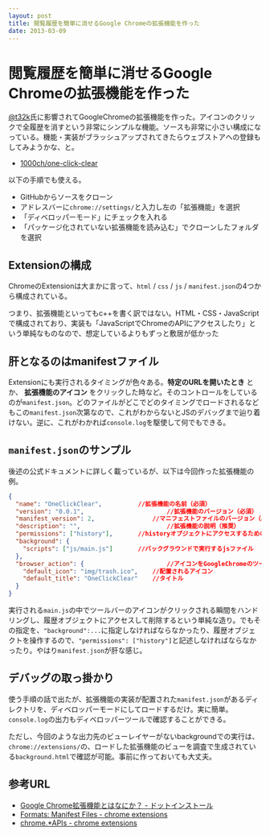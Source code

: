 ```yaml
---
layout: post
title: 閲覧履歴を簡単に消せるGoogle Chromeの拡張機能を作った
date: 2013-03-09
---
```


# 閲覧履歴を簡単に消せるGoogle Chromeの拡張機能を作った

[@t32k](https://twitter.com/t32k/)氏に影響されてGoogleChromeの拡張機能を作った。アイコンのクリックで全履歴を消すという非常にシンプルな機能。ソースも非常に小さい構成になっている。機能・実装がブラッシュアップされてきたらウェブストアへの登録もしてみようかな、と。

- [1000ch/one-click-clear](https://github.com/1000ch/one-click-clear)

以下の手順でも使える。

- GitHubからソースをクローン
- アドレスバーに`chrome://settings/`と入力し左の「拡張機能」を選択
- 「ディベロッパーモード」にチェックを入れる
- 「パッケージ化されていない拡張機能を読み込む」でクローンしたフォルダを選択

## Extensionの構成

ChromeのExtensionは大まかに言って、`html` / `css` / `js` / `manifest.json`の4つから構成されている。

つまり、拡張機能といってもc++を書く訳ではない。HTML・CSS・JavaScriptで構成されており、実装も「JavaScriptでChromeのAPIにアクセスしたり」という単純なものなので、想定しているよりもずっと敷居が低かった

## 肝となるのはmanifestファイル

Extensionにも実行されるタイミングが色々ある。**特定のURLを開いたとき** とか、 **拡張機能のアイコン** をクリックした時など。そのコントロールをしているのが`manifest.json`。どのファイルがどこでどのタイミングでロードされるなどもこの`manifest.json`次第なので、これがわからないとJSのデバッグまで辿り着けない。逆に、これがわかれば`console.log`を駆使して何でもできる。

## `manifest.json`のサンプル

後述の公式ドキュメントに詳しく載っているが、以下は今回作った拡張機能の例。

```json
{
  "name": "OneClickClear",			//拡張機能の名前（必須）
  "version": "0.0.1",						//拡張機能のバージョン（必須）
  "manifest_version": 2,				//マニフェストファイルのバージョン（必須）
  "description": "",						//拡張機能の説明（推奨）
  "permissions": ["history"],		//historyオブジェクトにアクセスするための許可
  "background": {
    "scripts": ["js/main.js"]		//バックグラウンドで実行するjsファイル
  },
  "browser_action": {						//アイコンをGoogleChromeのツールバーに置くのでその設定
    "default_icon": "img/trash.ico",	//配置されるアイコン
    "default_title": "OneClickClear"	//タイトル
  }
}
```

実行される`main.js`の中でツールバーのアイコンがクリックされる瞬間をハンドリングし、履歴オブジェクトにアクセスして削除するという単純な造り。でもその指定を、`"background":...`に指定しなければならなかったり、履歴オブジェクトを操作するので、`"permissions": ["history"]`と記述しなければならなかったり。やはり`manifest.json`が肝な感じ。

## デバッグの取っ掛かり

使う手順の話で出たが、拡張機能の実装が配置された`manifest.json`があるディレクトリを、ディベロッパーモードにしてロードするだけ。実に簡単。`console.log`の出力もディベロッパーツールで確認することができる。

ただし、今回のような出力先のビューレイヤーがないbackgroundでの実行は、`chrome://extensions/`の、ロードした拡張機能のビューを調査で生成されている`background.html`で確認が可能。事前に作っておいても大丈夫。

## 参考URL

- [Google Chrome拡張機能とはなにか？ - ドットインストール](http://dotinstall.com/lessons/basic_chrome_v2/14001)
- [Formats: Manifest Files - chrome extensions](http://developer.chrome.com/extensions/manifest.html)
- [chrome.*APIs - chrome extensions](http://developer.chrome.com/extensions/api_index.html)
